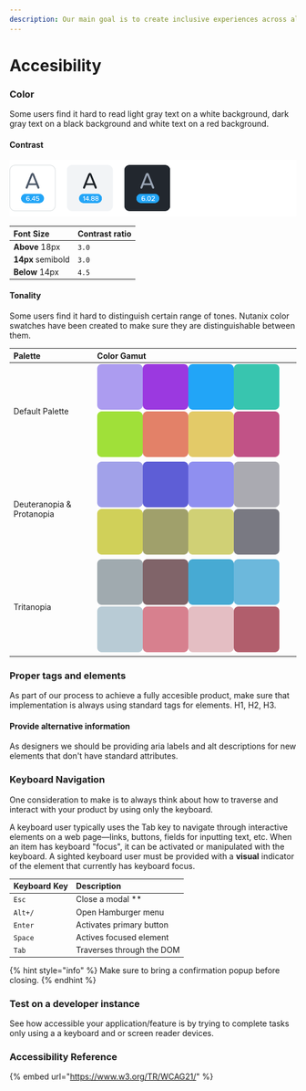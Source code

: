 ```yaml
---
description: Our main goal is to create inclusive experiences across all of our products.
---
```


# Accesibility

### Color

Some users find it hard to read light gray text on a white background, dark gray text on a black background and white text on a red background.

#### Contrast

![](../.gitbook/assets/contrast.svg)

| Font Size | Contrast ratio |
| :--- | :--- |
| **Above** 18px | `3.0` |
| **14px** semibold | `3.0` |
| **Below** 14px | `4.5` |

#### Tonality

Some users find it hard to distinguish certain range of tones. Nutanix color swatches have been created to make sure they are distinguishable between them.

| Palette | Color Gamut |
| :--- | :--- |
| Default Palette | ![](../.gitbook/assets/lavender.svg)![](../.gitbook/assets/violet.svg)![](../.gitbook/assets/blue-1.svg)![](../.gitbook/assets/turquoise.svg)![](../.gitbook/assets/lime.svg)![](../.gitbook/assets/orange.svg)![](../.gitbook/assets/mustard.svg)![](../.gitbook/assets/wine.svg)  |
| Deuteranopia & Protanopia | ![](../.gitbook/assets/deuteranopia-1.svg)![](../.gitbook/assets/deuteranopia-2.svg)![](../.gitbook/assets/deuteranopia-3.svg)![](../.gitbook/assets/deuteranopia-4.svg)![](../.gitbook/assets/deuteranopia-5.svg)![](../.gitbook/assets/deuteranopia-6.svg)![](../.gitbook/assets/deuteranopia-7.svg)![](../.gitbook/assets/deuteranopia-8.svg)  |
| Tritanopia | ![](../.gitbook/assets/tritanopia-1.svg)![](../.gitbook/assets/tritanopia-2.svg)![](../.gitbook/assets/tritanopia-3.svg)![](../.gitbook/assets/tritanopia-4.svg)![](../.gitbook/assets/tritanopia-5.svg)![](../.gitbook/assets/tritanopia-6.svg)![](../.gitbook/assets/tritanopia-7.svg)![](../.gitbook/assets/tritanopia-8.svg)  |



### Proper tags and elements

As part of our process to achieve a fully accesible product, make sure that implementation is always using standard tags for elements. H1, H2, H3. 

#### Provide alternative information

As designers we should be providing aria labels and alt descriptions for new elements that don't have standard attributes.



### Keyboard Navigation

One consideration to make is to always think about how to traverse and interact with your product by using only the keyboard. 

A keyboard user typically uses the Tab key to navigate through interactive elements on a web page—links, buttons, fields for inputting text, etc. When an item has keyboard "focus", it can be activated or manipulated with the keyboard. A sighted keyboard user must be provided with a **visual** indicator of the element that currently has keyboard focus.

| Keyboard Key | Description |
| :--- | :--- |
| `Esc` | Close a modal  \*\* |
| `Alt+/` | Open Hamburger menu |
| `Enter` | Activates primary button |
| `Space` | Actives focused element |
| `Tab` | Traverses through the DOM |

{% hint style="info" %}
Make sure to bring a confirmation popup before closing.
{% endhint %}



### Test on a developer instance

See how accessible your application/feature is by trying to complete tasks only using a a keyboard and or screen reader devices.



### Accessibility Reference 

{% embed url="https://www.w3.org/TR/WCAG21/" %}






